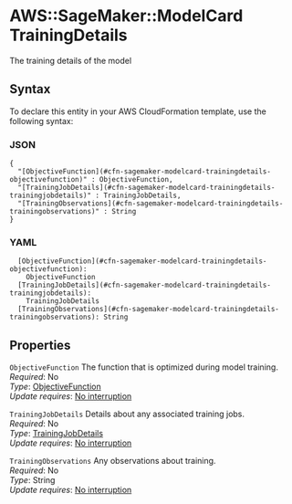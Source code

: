 # AWS::SageMaker::ModelCard TrainingDetails<a name="aws-properties-sagemaker-modelcard-trainingdetails"></a>

The training details of the model

## Syntax<a name="aws-properties-sagemaker-modelcard-trainingdetails-syntax"></a>

To declare this entity in your AWS CloudFormation template, use the following syntax:

### JSON<a name="aws-properties-sagemaker-modelcard-trainingdetails-syntax.json"></a>

```
{
  "[ObjectiveFunction](#cfn-sagemaker-modelcard-trainingdetails-objectivefunction)" : ObjectiveFunction,
  "[TrainingJobDetails](#cfn-sagemaker-modelcard-trainingdetails-trainingjobdetails)" : TrainingJobDetails,
  "[TrainingObservations](#cfn-sagemaker-modelcard-trainingdetails-trainingobservations)" : String
}
```

### YAML<a name="aws-properties-sagemaker-modelcard-trainingdetails-syntax.yaml"></a>

```
  [ObjectiveFunction](#cfn-sagemaker-modelcard-trainingdetails-objectivefunction):
    ObjectiveFunction
  [TrainingJobDetails](#cfn-sagemaker-modelcard-trainingdetails-trainingjobdetails):
    TrainingJobDetails
  [TrainingObservations](#cfn-sagemaker-modelcard-trainingdetails-trainingobservations): String
```

## Properties<a name="aws-properties-sagemaker-modelcard-trainingdetails-properties"></a>

`ObjectiveFunction` <a name="cfn-sagemaker-modelcard-trainingdetails-objectivefunction"></a>
The function that is optimized during model training\.  
_Required_: No  
_Type_: [ObjectiveFunction](aws-properties-sagemaker-modelcard-objectivefunction.md)  
_Update requires_: [No interruption](https://docs.aws.amazon.com/AWSCloudFormation/latest/UserGuide/using-cfn-updating-stacks-update-behaviors.html#update-no-interrupt)

`TrainingJobDetails` <a name="cfn-sagemaker-modelcard-trainingdetails-trainingjobdetails"></a>
Details about any associated training jobs\.  
_Required_: No  
_Type_: [TrainingJobDetails](aws-properties-sagemaker-modelcard-trainingjobdetails.md)  
_Update requires_: [No interruption](https://docs.aws.amazon.com/AWSCloudFormation/latest/UserGuide/using-cfn-updating-stacks-update-behaviors.html#update-no-interrupt)

`TrainingObservations` <a name="cfn-sagemaker-modelcard-trainingdetails-trainingobservations"></a>
Any observations about training\.  
_Required_: No  
_Type_: String  
_Update requires_: [No interruption](https://docs.aws.amazon.com/AWSCloudFormation/latest/UserGuide/using-cfn-updating-stacks-update-behaviors.html#update-no-interrupt)
